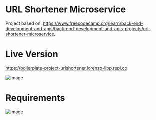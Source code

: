 # URL Shortener Microservice

Project based on: https://www.freecodecamp.org/learn/back-end-development-and-apis/back-end-development-and-apis-projects/url-shortener-microservice.

# Live Version

https://boilerplate-project-urlshortener.lorenzo-lipp.repl.co

![image](https://user-images.githubusercontent.com/91420499/179025709-994a573e-6fe2-4745-9b1e-26416e04c81a.png)

# Requirements

![image](https://user-images.githubusercontent.com/91420499/179025346-6735d4d7-d13c-4d4c-a369-81559049e822.png)
